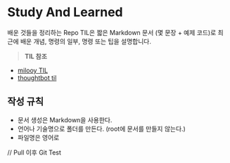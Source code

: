 # Study And Learned

배운 것들을 정리하는 Repo
TIL은 짧은 Markdown 문서 (몇 문장 + 예제 코드)로 최근에 배운 개념, 명령의 일부, 명령 또는 팁을 설명합니다.

> **TIL 참조**
>
- [milooy TIL](https://github.com/milooy/TIL)
- [thoughtbot til](https://github.com/thoughtbot/til)

## 작성 규칙

- 문서 생성은 Markdown을 사용한다.
- 언어나 기술명으로 폴더를 만든다. (root에 문서를 만들지 않는다.)
- 파일명은 영어로

// Pull 이후 Git Test
